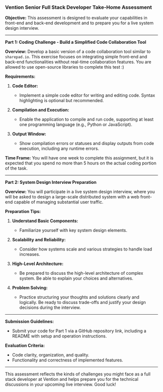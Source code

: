 ### Vention Senior Full Stack Developer Take-Home Assessment

**Objective:**
This assessment is designed to evaluate your capabilities in front-end and back-end development and to prepare you for a live system design interview.

---

**Part 1: Coding Challenge - Build a Simplified Code Collaboration Tool**

**Overview:**
Develop a basic version of a code collaboration tool similar to `sharepad.io`. This exercise focuses on integrating simple front-end and back-end functionalities without real-time collaboration features. You are allowed to use open-source libraries to complete this test :)

**Requirements:**

1. **Code Editor:**
   - Implement a simple code editor for writing and editing code. Syntax highlighting is optional but recommended.

2. **Compilation and Execution:**
   - Enable the application to compile and run code, supporting at least one programming language (e.g., Python or JavaScript).

3. **Output Window:**
   - Show compilation errors or statuses and display outputs from code execution, including any runtime errors.

**Time Frame:**
You will have one week to complete this assignment, but it is expected that you spend no more than 5 hours on the actual coding portion of the task.

---

**Part 2: System Design Interview Preparation**

**Overview:**
You will participate in a live system design interview, where you will be asked to design a large-scale distributed system with a web front-end capable of managing substantial user traffic.

**Preparation Tips:**

1. **Understand Basic Components:**
   - Familiarize yourself with key system design elements.

2. **Scalability and Reliability:**
   - Consider how systems scale and various strategies to handle load increases.

3. **High-Level Architecture:**
   - Be prepared to discuss the high-level architecture of complex system. Be able to explain your choices and alternatives.

4. **Problem Solving:**
   - Practice structuring your thoughts and solutions clearly and logically. Be ready to discuss trade-offs and justify your design decisions during the interview.

---

**Submission Guidelines:**

- Submit your code for Part 1 via a GitHub repository link, including a README with setup and operation instructions.

**Evaluation Criteria:**
- Code clarity, organization, and quality.
- Functionality and correctness of implemented features.

---

This assessment reflects the kinds of challenges you might face as a full stack developer at Vention and helps prepare you for the technical discussions in your upcoming live interview. Good luck!
